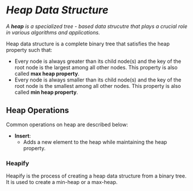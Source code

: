 # _Heap Data Structure_

_A **heap** is a specialized tree - based data strucutre that plays a crucial role in various algorithms and applications._

Heap data structure is a complete binary tree that satisfies the heap property such that:
* Every node is always greater than its child node(s) and the key of the root node is the largest among all other nodes. This property is also called **max heap property**.
* Every node is always smaller than its child node(s) and the key of the root node is the smallest among all other nodes. This property is also called **min heap property**.

## Heap Operations
Common operations on heap are described below:
- **Insert**:
    - Adds a new element to the heap while maintaining the heap property.

### Heapify
Heapify is the process of creating a heap data structure from a binary tree. It is used to create a min-heap or a max-heap.
